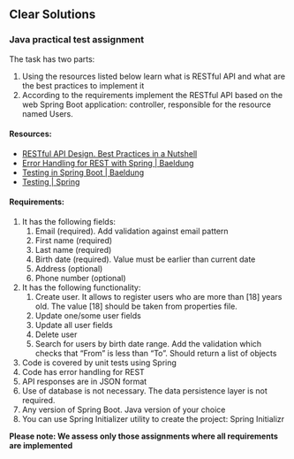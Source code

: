 ## Clear Solutions
### Java practical test assignment

The task has two parts:
1. Using the resources listed below learn what is RESTful API and what are the best practices to implement it
2. According to the requirements implement the RESTful API based on the web Spring Boot application: controller, 
responsible for the resource named Users.

#### Resources:
- [RESTful API Design. Best Practices in a Nutshell](https://phauer.com/2015/restful-api-design-best-practices/)
- [Error Handling for REST with Spring | Baeldung](https://www.baeldung.com/exception-handling-for-rest-with-spring)
- [Testing in Spring Boot | Baeldung](https://www.baeldung.com/spring-boot-testing#unit-testing-with-webmvctest)
- [Testing | Spring](https://docs.spring.io/spring-framework/docs/current/reference/html/testing.html#spring-mvc-test-server)

#### Requirements:
1. It has the following fields:
   1. Email (required). Add validation against email pattern
   2. First name (required)
   3. Last name (required)
   4. Birth date (required). Value must be earlier than current date
   5. Address (optional)
   6. Phone number (optional)
2. It has the following functionality:
   1. Create user. It allows to register users who are more than [18] years old. The value [18] should be taken from properties file.
   2. Update one/some user fields
   3. Update all user fields
   4. Delete user
   5. Search for users by birth date range. Add the validation which checks that “From” is less than “To”.  Should return a list of objects
3. Code is covered by unit tests using Spring
4. Code has error handling for REST
5. API responses are in JSON format
6. Use of database is not necessary. The data persistence layer is not required.
7. Any version of Spring Boot. Java version of your choice
8. You can use Spring Initializer utility to create the project: Spring Initializr

**Please note:
We assess only those assignments where all requirements are implemented**

